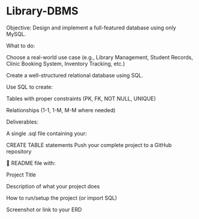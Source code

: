 # Library-DBMS
Objective:
Design and implement a full-featured database using only MySQL.

What to do:

Choose a real-world use case (e.g., Library Management, Student Records, Clinic Booking System, Inventory Tracking, etc.)

Create a well-structured relational database using SQL.

Use SQL to create:

Tables with proper constraints (PK, FK, NOT NULL, UNIQUE)

Relationships (1-1, 1-M, M-M where needed)

Deliverables:

A single .sql file containing your:

CREATE TABLE statements
Push your complete project to a GitHub repository

📌 README file with:

Project Title

Description of what your project does

How to run/setup the project (or import SQL)

Screenshot or link to your ERD
